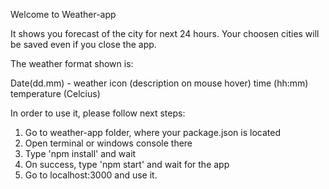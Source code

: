 Welcome to Weather-app

It shows you forecast of the city for next 24 hours.
Your choosen cities will be saved even if you close the app.

The weather format shown is:

Date(dd.mm) - weather icon (description on mouse hover)
time (hh:mm)
temperature (Celcius)


In order to use it, please follow next steps:

1. Go to weather-app folder, where your package.json is located
2. Open terminal or windows console there
3. Type 'npm install' and wait
4. On success, type 'npm start' and wait for the app
5. Go to localhost:3000 and use it. 
